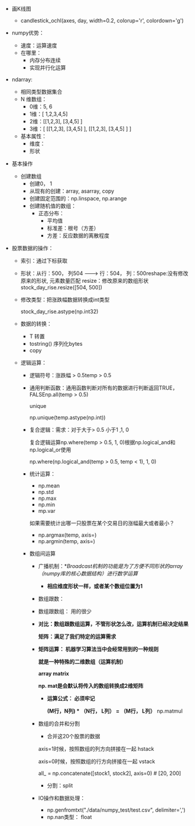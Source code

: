 * 画K线图

  * candlestick_ochl(axes, day, width=0.2, colorup='r', colordown='g')

* numpy优势：

  * 速度：运算速度
  * 在哪里：
    * 内存分布连续
    * 实现并行化运算

* ndarray:

  * 相同类型数据集合
  * N 维数组：
    * 0维：5,   6 
    * 1维：[ 1,2,3,4,5]
    * 2维：[[1,2,3], [3,4,5] ]
    * 3维：[    [[1,2,3], [3,4,5] ], [[1,2,3], [3,4,5] ]       ]
  * 基本属性：
    * 维度：
    * 形状

* 基本操作

  * 创建数组
    * 创建0， 1
    * 从现有的创建：array, asarray, copy
    * 创建固定范围的：np.linspace, np.arange
    * 创建随机值的数组：
      * 正态分布：
        * 平均值
        * 标准差：根号（方差）
        * 方差：反应数据的离散程度

* 股票数据的操作：

  * 索引：通过下标获取

  * 形状：从行：500， 列504 ---> 行：504， 列：500reshape:没有修改原来的形状, 元素数量匹配  resize：修改原来的数组形状stock_day_rise.resize([504, 500])

  * 修改类型：把涨跌幅数据转换成int类型

    stock_day_rise.astype(np.int32)

  * 数据的转换：

    * T 转置
    * tostring() 序列化bytes
    * copy

  * 逻辑运算：

    * 逻辑符号：涨跌幅  > 0.5temp > 0.5

    * 通用判断函数：通用函数判断对所有的数据进行判断返回TRUE，FALSEnp.all(temp > 0.5)

      unique

      np.unique(temp.astype(np.int))

    * 复合逻辑：需求：对于大于> 0.5  小于1 ,1, 0

      复合逻辑运算np.where(temp > 0.5, 1, 0)根据np.logical_and和np.logical_or使用

      np.where(np.logical_and(temp > 0.5, temp < 1), 1, 0)

    * 统计运算：

      * np.mean
      * np.std
      * np.max
      * np.min
      * mp.var

      如果需要统计出哪一只股票在某个交易日的涨幅最大或者最小？

      - np.argmax(temp, axis=)
      - np.argmin(temp, axis=)

    * 数组间运算

      * 广播机制：**Broadcast机制的功能是为了方便不同形状的array（numpy库的核心数据结构）进行数学运算*

        * **相应维度形状一样，或者某个数组位置为1**

      * 数组跟数：

      * 数组跟数组： 用的很少

      * **对比：数组跟数组运算，不管形状怎么改，运算机制已经决定结果**

        **矩阵：满足了我们特定的运算需求**

      * **矩阵运算： 机器学习算法当中会经常用到的一种规则**

        **就是一种特殊的二维数组（运算机制）**

        **array matrix**

        **np. mat是会默认将传入的数组转换成2维矩阵**

        * **运算公式： 必须牢记**

          **(M行，N列) * （N行， L列） = （M行， L列）**  np.matmul

      * 数组的合并和分割

        * 合并这20个股票的数据

        axis=1时候，按照数组的列方向拼接在一起 hstack

        axis=0时候，按照数组的行方向拼接在一起  vstack

        all_ = np.concatenate([stock1, stock2], axis=0) # [20, 200]

        * 分割：split

      * IO操作和数据处理：

        *  np.genfromtxt("./data/numpy_test/test.csv", delimiter=',')
        * np.nan类型： float

    ​

    ​